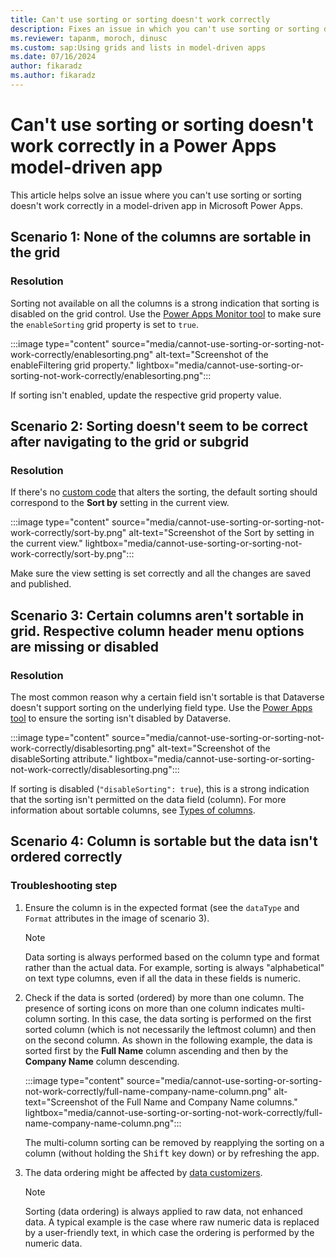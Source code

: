 ```yaml
---
title: Can't use sorting or sorting doesn't work correctly
description: Fixes an issue in which you can't use sorting or sorting doesn't work correctly in a Power Apps model-driven app.
ms.reviewer: tapanm, moroch, dinusc
ms.custom: sap:Using grids and lists in model-driven apps
ms.date: 07/16/2024
author: fikaradz
ms.author: fikaradz
---
```

# Can't use sorting or sorting doesn't work correctly in a Power Apps model-driven app

This article helps solve an issue where you can't use sorting or sorting doesn't work correctly in a model-driven app in Microsoft Power Apps.

## Scenario 1: None of the columns are sortable in the grid

### Resolution

Sorting not available on all the columns is a strong indication that sorting is disabled on the grid control. Use the [Power Apps Monitor tool](/power-apps/maker/monitor-overview) to make sure the `enableSorting` grid property is set to `true`.

:::image type="content" source="media/cannot-use-sorting-or-sorting-not-work-correctly/enablesorting.png" alt-text="Screenshot of the enableFiltering grid property." lightbox="media/cannot-use-sorting-or-sorting-not-work-correctly/enablesorting.png":::

If sorting isn't enabled, update the respective grid property value.

## Scenario 2: Sorting doesn't seem to be correct after navigating to the grid or subgrid

### Resolution

If there's no [custom code](grid-issues.md#steps-to-perform-before-starting-troubleshooting) that alters the sorting, the default sorting should correspond to the **Sort by** setting in the current view.

:::image type="content" source="media/cannot-use-sorting-or-sorting-not-work-correctly/sort-by.png" alt-text="Screenshot of the Sort by setting in the current view." lightbox="media/cannot-use-sorting-or-sorting-not-work-correctly/sort-by.png":::

Make sure the view setting is set correctly and all the changes are saved and published.

## Scenario 3: Certain columns aren't sortable in grid. Respective column header menu options are missing or disabled

### Resolution

The most common reason why a certain field isn't sortable is that Dataverse doesn't support sorting on the underlying field type. Use the [Power Apps  tool](/power-apps/maker/monitor-overview) to ensure the sorting isn't disabled by Dataverse.

:::image type="content" source="media/cannot-use-sorting-or-sorting-not-work-correctly/disablesorting.png" alt-text="Screenshot of the disableSorting attribute." lightbox="media/cannot-use-sorting-or-sorting-not-work-correctly/disablesorting.png":::

If sorting is disabled (`"disableSorting": true`), this is a strong indication that the sorting isn't permitted on the data field (column). For more information about sortable columns, see [Types of columns](/power-apps/maker/data-platform/types-of-fields).

## Scenario 4: Column is sortable but the data isn't ordered correctly

### Troubleshooting step

1. Ensure the column is in the expected format (see the `dataType` and `Format` attributes in the image of scenario 3).

   > [!NOTE]
   > Data sorting is always performed based on the column type and format rather than the actual data. For example, sorting is always "alphabetical" on text type columns, even if all the data in these fields is numeric.

2. Check if the data is sorted (ordered) by more than one column. The presence of sorting icons on more than one column indicates multi-column sorting. In this case, the data sorting is performed on the first sorted column (which is not necessarily the leftmost column) and then on the second column. As shown in the following example, the data is sorted first by the **Full Name** column ascending and then by the **Company Name** column descending.

   :::image type="content" source="media/cannot-use-sorting-or-sorting-not-work-correctly/full-name-company-name-column.png" alt-text="Screenshot of the Full Name and Company Name columns." lightbox="media/cannot-use-sorting-or-sorting-not-work-correctly/full-name-company-name-column.png":::

   The multi-column sorting can be removed by reapplying the sorting on a column (without holding the <kbd>Shift</kbd> key down) or by refreshing the app.

3. The data ordering might be affected by [data customizers](/power-apps/developer/component-framework/customize-editable-grid-control).

   > [!NOTE]
   > Sorting (data ordering) is always applied to raw data, not enhanced data. A typical example is the case where raw numeric data is replaced by a user-friendly text, in which case the ordering is performed by the numeric data.
